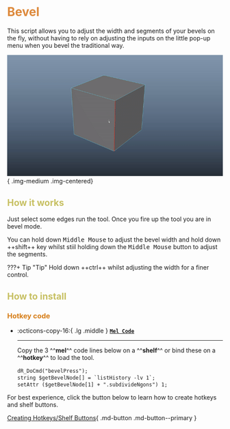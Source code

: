 # **<span style="color:rgb(221, 137, 59);">Bevel</span>** 

This script allows you to adjust the width and segments of your bevels on the fly, without having to rely on adjusting the inputs on the little pop-up menu when you bevel the traditional way. 

![Bevel gif 1](images/Bevel_Giff_1.gif){ .img-medium .img-centered}

## <span style="color:rgb(199, 192, 99);">**How it works**</span>

Just select some edges run the tool.  Once you fire up the tool you are in bevel mode.

You can hold down <kbd>Middle Mouse</kbd> to adjust the bevel width and hold down ++shift++ key whilst stiil holding down the <kbd>Middle Mouse</kbd> button to adjust the segments.

???+ Tip "Tip"
    Hold down ++ctrl++ whilst adjusting the width for a finer control. 
    


## <span style="color:rgb(199, 192, 99);">**How to install**</span>




### <span style="color:rgb(214, 126, 25);">**Hotkey code**</span>

<div class="grid cards" markdown>

-   :octicons-copy-16:{ .lg .middle } __[`Mel Code`](#)__

    ---

    Copy the 3 ^^**mel**^^  code lines below on a ^^**shelf**^^  or bind these on a ^^**hotkey**^^  to load the tool.

    ``` mel linenums="1"
    dR_DoCmd("bevelPress");
    string $getBevelNode[] = `listHistory -lv 1`;
    setAttr ($getBevelNode[1] + ".subdivideNgons") 1;
    ```

</div>

For best experience, click the button below to learn how to create hotkeys and shelf buttons.

[Creating Hotkeys/Shelf Buttons](../../Create%20Hotkeys%20Shelf%20Buttons/index.md){ .md-button .md-button--primary }
